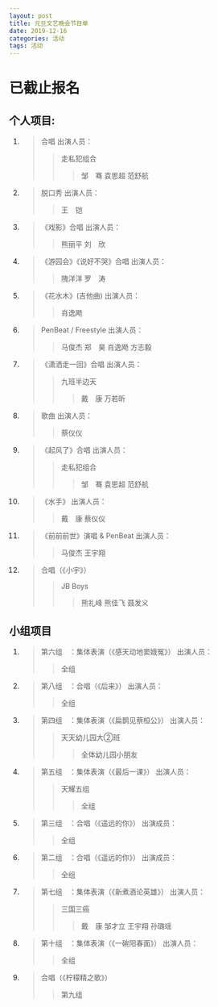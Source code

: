 ```yaml
---
layout: post
title: 元旦文艺晚会节目单
date: 2019-12-16
categories: 活动
tags: 活动 
---
```


# **已截止报名** 





## **个人项目:** 
1.	> 合唱 
	> 出演人员：
	> > 走私犯组合 
	> > > 邹　骞 
	> > > 袁思超 
	> > > 范舒航 

2.	> 脱口秀 
	> 出演人员：
	> > 王　铠 

3.	> 《戏影》合唱 
	> 出演人员： 
	> > 熊丽平 
	> > 刘　欣 

4.	> 《游园会》《说好不哭》合唱 
	> 出演人员： 
	> > 隗洋洋 
	> > 罗　涛 
	
4.	> 《花水木》(吉他曲) 
	> 出演人员： 
	> > 肖逸飏 

5.	> PenBeat / Freestyle 
	> 出演人员： 
	> > 马俊杰 
	> > 郑　昊 
	> > 肖逸飏 
	> > 方志毅 

6.	> 《潇洒走一回》合唱 
	> 出演人员： 
	> > 九班半边天 
	> > > 戴　康 
	> > > 万若昕 

7.	> 歌曲 
	> 出演人员： 
	> > 蔡仪仪 

8.	> 《起风了》合唱 
	> 出演人员： 
	> > 走私犯组合 
	> > > 邹　骞 
	> > > 袁思超 
	> > > 范舒航 

10.	> 《水手》 
	> 出演人员： 
	> > 戴　康 
	> > 蔡仪仪 

11.	> 《前前前世》演唱 & PenBeat 
	> 出演人员： 
	> > 马俊杰 
	> > 王宇翔 

12.	> 合唱（《小宇》） 
	> > JB Boys 
	> > > 熊礼峰 
	> > > 熊佳飞 
	> > > 聂发义 
			
## **小组项目** 

1.	> 第六组　：集体表演（《感天动地窦娥冤》） 
	> 出演人员： 
	> > 全组 
2.	> 第八组　：合唱（《后来》） 
	> 出演人员： 
	> > 全组 
	
3.	> 第四组　：集体表演（《扁鹊见蔡桓公》） 
	> 出演人员： 
	> > 天天幼儿园大②班 
	> > > 全体幼儿园小朋友 
	
4.	> 第五组　：集体表演（《最后一课》） 
	> 出演人员： 
	> > 天耀五组 
	> > > 全组 

5.	> 第三组　：合唱（《遥远的你》） 
	> 出演成员： 
	> > 全组 

6.	> 第二组　：合唱（《遥远的你》） 
	> 出演成员： 
	> > 全组 

7.	> 第七组　：集体表演（《新煮酒论英雄》） 
	> 出演人员： 
	> > 三国三癌 
	> > > 戴　康 
	> > > 邹才立 
	> > > 王宇翔 
	> > > 孙璐瑶 

8.	> 第十组　：集体表演（《一碗阳春面》） 
	> 出演人员： 
	> > 全组 

9.	> 合唱（《柠檬精之歌》） 
	> > 第九组 